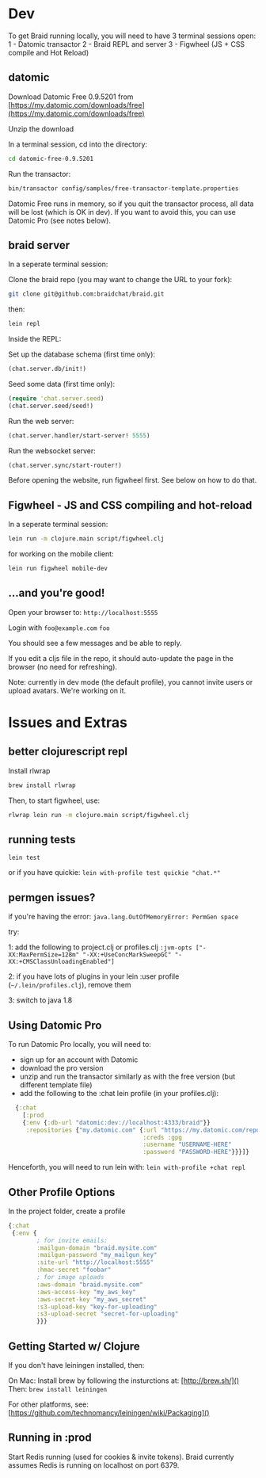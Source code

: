 # Dev

To get Braid running locally, you will need to have 3 terminal sessions open:
1 - Datomic transactor
2 - Braid REPL and server
3 - Figwheel (JS + CSS compile and Hot Reload)

## datomic

Download Datomic Free 0.9.5201 from [https://my.datomic.com/downloads/free](https://my.datomic.com/downloads/free)

Unzip the download

In a terminal session, cd into the directory:
```bash
cd datomic-free-0.9.5201
```

Run the transactor:
```bash
bin/transactor config/samples/free-transactor-template.properties
```

Datomic Free runs in memory, so if you quit the transactor process, all data will be lost (which is OK in dev). If you want to avoid this, you can use Datomic Pro (see notes below).

## braid server

In a seperate terminal session:

Clone the braid repo (you may want to change the URL to your fork):
```bash
git clone git@github.com:braidchat/braid.git
```

then:
```bash
lein repl
```

Inside the REPL:

Set up the database schema (first time only):
```clojure
(chat.server.db/init!)
```

Seed some data (first time only):
```clojure
(require 'chat.server.seed)
(chat.server.seed/seed!)
```

Run the web server:
```clojure
(chat.server.handler/start-server! 5555)
```

Run the websocket server:
```clojure
(chat.server.sync/start-router!)
```

Before opening the website, run figwheel first. See below on how to do that.

## Figwheel - JS and CSS compiling and hot-reload

In a seperate terminal session:

```bash
lein run -m clojure.main script/figwheel.clj
```

for working on the mobile client:

```bash
lein run figwheel mobile-dev
```

## ...and you're good!

Open your browser to: `http://localhost:5555`

Login with `foo@example.com` `foo`

You should see a few messages and be able to reply.

If you edit a cljs file in the repo, it should auto-update the page in the browser (no need for refreshing).

Note: currently in dev mode (the default profile), you cannot invite users or upload avatars. We're working on it.

# Issues and Extras

## better clojurescript repl

Install rlwrap
```bash
brew install rlwrap
```

Then, to start figwheel, use:
```bash
rlwrap lein run -m clojure.main script/figwheel.clj
```

## running tests

`lein test`

or if you have quickie:
`lein with-profile test quickie "chat.*"`

## permgen issues?

if you're having the error: `java.lang.OutOfMemoryError: PermGen space`

try:

1: add the following to project.clj or profiles.clj
`:jvm-opts ["-XX:MaxPermSize=128m" "-XX:+UseConcMarkSweepGC" "-XX:+CMSClassUnloadingEnabled"]`

2: if you have lots of plugins in your lein :user profile (`~/.lein/profiles.clj`), remove them

3: switch to java 1.8

## Using Datomic Pro

To run Datomic Pro locally, you will need to:
  - sign up for an account with Datomic
  - download the pro version
  - unzip and run the transactor similarly as with the free version (but different template file)
  - add the following to the :chat lein profile (in your profiles.clj):

```clojure
  {:chat
    [:prod
    {:env {:db-url "datomic:dev://localhost:4333/braid"}}
     :repositories {"my.datomic.com" {:url "https://my.datomic.com/repo"
                                      :creds :gpg
                                      :username "USERNAME-HERE"
                                      :password "PASSWORD-HERE"}}}]}
```

Henceforth, you will need to run lein with: `lein with-profile +chat repl`


## Other Profile Options

In the project folder, create a profile
```clojure
{:chat
 {:env {
        ; for invite emails:
        :mailgun-domain "braid.mysite.com"
        :mailgun-password "my_mailgun_key"
        :site-url "http://localhost:5555"
        :hmac-secret "foobar"
        ; for image uploads
        :aws-domain "braid.mysite.com"
        :aws-access-key "my_aws_key"
        :aws-secret-key "my_aws_secret"
        :s3-upload-key "key-for-uploading"
        :s3-upload-secret "secret-for-uploading"
        }}}
```

## Getting Started w/ Clojure

If you don't have leiningen installed, then:

On Mac:
  Install brew by following the insturctions at: [http://brew.sh/]()
  Then: `brew install leiningen`

For other platforms, see: [https://github.com/technomancy/leiningen/wiki/Packaging]()

## Running in :prod

Start Redis running (used for cookies & invite tokens).  Braid currently assumes
Redis is running on localhost on port 6379.
